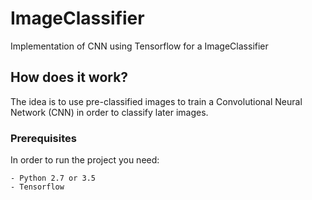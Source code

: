 # ImageClassifier

Implementation of CNN using Tensorflow for a ImageClassifier

## How does it work?

The idea is to use pre-classified images to train a Convolutional Neural Network (CNN) in order to classify later images.
### Prerequisites

In order to run the project you need:

```
- Python 2.7 or 3.5
- Tensorflow
```
